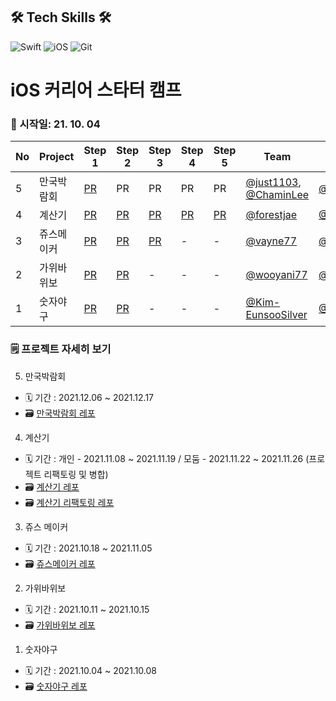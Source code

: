 ## 🛠️ Tech Skills 🛠️
![Swift](https://img.shields.io/badge/Swift-FA7343?style=flat-square&logo=Swift&logoColor=white) ![iOS](https://img.shields.io/badge/iOS-222222?style=flat-square&logo=Apple&logoColor=white) ![Git](https://img.shields.io/badge/Git-F05032?style=flat-square&logo=Git&logoColor=white)

# iOS 커리어 스타터 캠프 

### 🏃 시작일: 21. 10. 04
|No|Project|Step 1|Step 2|Step 3|Step 4|Step 5|Team|Reviewer|
|--|-------|------|------|------|------|------|----|--------|
|5|만국박람회|[PR](https://github.com/yagom-academy/ios-exposition-universelle/pull/106)|PR|PR|PR|PR|[@just1103](https://github.com/just1103), [@ChaminLee](https://github.com/ChaminLee)|[@kcharliek](https://github.com/kcharliek)|
|4|계산기|[PR](https://github.com/yagom-academy/ios-calculator-app/pull/61)|[PR](https://github.com/yagom-academy/ios-calculator-app/pull/98)|[PR](https://github.com/yagom-academy/ios-calculator-app/pull/123)|[PR](https://github.com/yagom-academy/ios-calculator-app/pull/136)|[PR](https://github.com/yagom-academy/ios-calculator-app/pull/148)|[@forestjae](https://github.com/forestjae)|[@GREENOVER](https://github.com/GREENOVER)|
|3|쥬스메이커|[PR](https://github.com/yagom-academy/ios-juice-maker/pull/112)|[PR](https://github.com/yagom-academy/ios-juice-maker/pull/130)|[PR](https://github.com/yagom-academy/ios-juice-maker/pull/143)|-|-|[@vayne77](https://github.com/vayne77)|[@corykim0829](https://github.com/corykim0829)|
|2|가위바위보|[PR](https://github.com/yagom-academy/ios-rock-paper-scissors/pull/85)|[PR](https://github.com/yagom-academy/ios-rock-paper-scissors/pull/96)|-|-|-|[@wooyani77](https://github.com/wooyani77)|[@shapiro711](https://github.com/shapiro711)|
|1|숫자야구|[PR](https://github.com/yagom-academy/ios-number-baseball/pull/53)|[PR](https://github.com/yagom-academy/ios-number-baseball/pull/65)|-|-|-|[@Kim-EunsooSilver](https://github.com/Kim-EunsooSilver)|[@Wody95](https://github.com/Wody95)|

### 🗒️ 프로젝트 자세히 보기
5. 만국박람회 
- 🗓 기간 : 2021.12.06 ~ 2021.12.17
- 🗃️ [만국박람회 레포]()

4. 계산기
- 🗓 기간 : 개인 - 2021.11.08 ~ 2021.11.19 / 모둠 - 2021.11.22 ~ 2021.11.26 (프로젝트 리팩토링 및 병합)
- 🗃️ [계산기 레포](https://github.com/yanghojoon/ios-calculator-app)
- 🗃️ [계산기 리팩토링 레포](https://github.com/forestjae/ios-calculator-app/tree/step5)

3. 쥬스 메이커
- 🗓 기간 : 2021.10.18 ~ 2021.11.05
- 🗃️ [쥬스메이커 레포](https://github.com/yanghojoon/ios-juice-maker/tree/4-yanghojoon)

2. 가위바위보
- 🗓 기간 : 2021.10.11 ~ 2021.10.15
- 🗃️ [가위바위보 레포](https://github.com/yanghojoon/ios-rock-paper-scissors)

1. 숫자야구
- 🗓 기간 : 2021.10.04 ~ 2021.10.08
- 🗃️ [숫자야구 레포](https://github.com/yanghojoon/ios-number-baseball)

